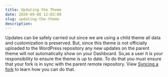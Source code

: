 ```yaml
---
title: Updating the Theme
date: 2020-09-08 12:02:09
slug: updating-the-theme
description: 
---
```


Updates can be safely carried out since we are using a child theme all data and customization is preserved.
But, since this theme is not officially uploaded to the WordPress repository any new updates on the parent theme will not automatically show on your Dashboard.
So,as a user it is your responsibility to ensure the theme is up to date. To do that you must ensure that your fork is in sync with the parent remote repository. View [Syncing a fork](https://docs.github.com/en/free-pro-team@latest/github/collaborating-with-issues-and-pull-requests/syncing-a-fork) to learn how you can do that.
